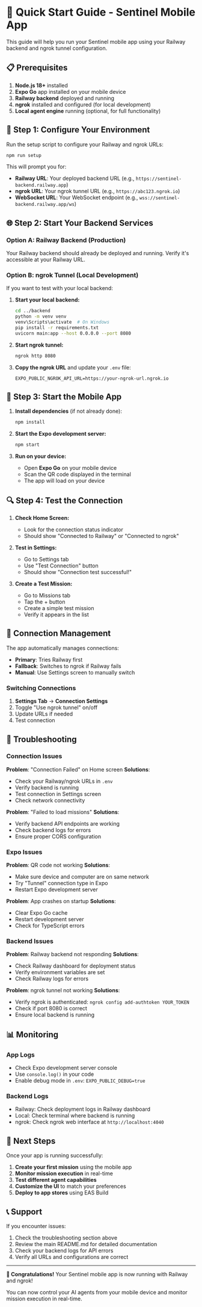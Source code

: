 # 🚀 Quick Start Guide - Sentinel Mobile App

This guide will help you run your Sentinel mobile app using your Railway backend and ngrok tunnel configuration.

## 📋 Prerequisites

1. **Node.js 18+** installed
2. **Expo Go** app installed on your mobile device
3. **Railway backend** deployed and running
4. **ngrok** installed and configured (for local development)
5. **Local agent engine** running (optional, for full functionality)

## 🔧 Step 1: Configure Your Environment

Run the setup script to configure your Railway and ngrok URLs:

```bash
npm run setup
```

This will prompt you for:
- **Railway URL**: Your deployed backend URL (e.g., `https://sentinel-backend.railway.app`)
- **ngrok URL**: Your ngrok tunnel URL (e.g., `https://abc123.ngrok.io`)
- **WebSocket URL**: Your WebSocket endpoint (e.g., `wss://sentinel-backend.railway.app/ws`)

## 🌐 Step 2: Start Your Backend Services

### Option A: Railway Backend (Production)
Your Railway backend should already be deployed and running. Verify it's accessible at your Railway URL.

### Option B: ngrok Tunnel (Local Development)
If you want to test with your local backend:

1. **Start your local backend:**
   ```bash
   cd ../backend
   python -m venv venv
   venv\Scripts\activate  # On Windows
   pip install -r requirements.txt
   uvicorn main:app --host 0.0.0.0 --port 8080
   ```

2. **Start ngrok tunnel:**
   ```bash
   ngrok http 8080
   ```

3. **Copy the ngrok URL** and update your `.env` file:
   ```
   EXPO_PUBLIC_NGROK_API_URL=https://your-ngrok-url.ngrok.io
   ```

## 📱 Step 3: Start the Mobile App

1. **Install dependencies** (if not already done):
   ```bash
   npm install
   ```

2. **Start the Expo development server:**
   ```bash
   npm start
   ```

3. **Run on your device:**
   - Open **Expo Go** on your mobile device
   - Scan the QR code displayed in the terminal
   - The app will load on your device

## 🔍 Step 4: Test the Connection

1. **Check Home Screen:**
   - Look for the connection status indicator
   - Should show "Connected to Railway" or "Connected to ngrok"

2. **Test in Settings:**
   - Go to Settings tab
   - Use "Test Connection" button
   - Should show "Connection test successful!"

3. **Create a Test Mission:**
   - Go to Missions tab
   - Tap the + button
   - Create a simple test mission
   - Verify it appears in the list

## 🔄 Connection Management

The app automatically manages connections:

- **Primary**: Tries Railway first
- **Fallback**: Switches to ngrok if Railway fails
- **Manual**: Use Settings screen to manually switch

### Switching Connections

1. **Settings Tab** → **Connection Settings**
2. Toggle "Use ngrok tunnel" on/off
3. Update URLs if needed
4. Test connection

## 🐛 Troubleshooting

### Connection Issues

**Problem**: "Connection Failed" on Home screen
**Solutions**:
- Check your Railway/ngrok URLs in `.env`
- Verify backend is running
- Test connection in Settings screen
- Check network connectivity

**Problem**: "Failed to load missions"
**Solutions**:
- Verify backend API endpoints are working
- Check backend logs for errors
- Ensure proper CORS configuration

### Expo Issues

**Problem**: QR code not working
**Solutions**:
- Make sure device and computer are on same network
- Try "Tunnel" connection type in Expo
- Restart Expo development server

**Problem**: App crashes on startup
**Solutions**:
- Clear Expo Go cache
- Restart development server
- Check for TypeScript errors

### Backend Issues

**Problem**: Railway backend not responding
**Solutions**:
- Check Railway dashboard for deployment status
- Verify environment variables are set
- Check Railway logs for errors

**Problem**: ngrok tunnel not working
**Solutions**:
- Verify ngrok is authenticated: `ngrok config add-authtoken YOUR_TOKEN`
- Check if port 8080 is correct
- Ensure local backend is running

## 📊 Monitoring

### App Logs
- Check Expo development server console
- Use `console.log()` in your code
- Enable debug mode in `.env`: `EXPO_PUBLIC_DEBUG=true`

### Backend Logs
- Railway: Check deployment logs in Railway dashboard
- Local: Check terminal where backend is running
- ngrok: Check ngrok web interface at `http://localhost:4040`

## 🎯 Next Steps

Once your app is running successfully:

1. **Create your first mission** using the mobile app
2. **Monitor mission execution** in real-time
3. **Test different agent capabilities**
4. **Customize the UI** to match your preferences
5. **Deploy to app stores** using EAS Build

## 📞 Support

If you encounter issues:

1. Check the troubleshooting section above
2. Review the main README.md for detailed documentation
3. Check your backend logs for API errors
4. Verify all URLs and configurations are correct

---

**🎉 Congratulations!** Your Sentinel mobile app is now running with Railway and ngrok! 

You can now control your AI agents from your mobile device and monitor mission execution in real-time. 